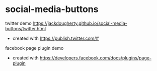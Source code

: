 # social-media-buttons

twitter demo https://jackdougherty.github.io/social-media-buttons/twitter.html
- created with https://publish.twitter.com/#

facebook page plugin demo
- created with https://developers.facebook.com/docs/plugins/page-plugin
